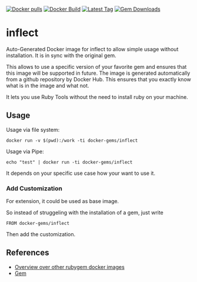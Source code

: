 [![Docker pulls](https://img.shields.io/docker/pulls/rubygem/inflect.svg)](https://hub.docker.com/r/rubygem/inflect/)
[![Docker Build](https://img.shields.io/docker/automated/rubygem/inflect.svg)](https://hub.docker.com/r/rubygem/inflect/)
[![Latest Tag](https://img.shields.io/github/tag/docker-rubygem/inflect.svg)](https://hub.docker.com/r/rubygem/inflect/)
[![Gem Downloads](https://img.shields.io/gem/dt/inflect.svg)](https://rubygems.org/gems/inflect/)
# inflect

Auto-Generated Docker image for inflect to allow simple usage without installation.
It is in sync with the original gem.

This allows to use a specific version of your favorite gem and ensures that this image will be supported in future.
The image is generated automatically from a github repository by Docker Hub.
This ensures that you exactly know what is in the image and what not.

It lets you use Ruby Tools without the need to install ruby on your machine.

## Usage

Usage via file system:

`docker run -v $(pwd):/work -ti docker-gems/inflect`

Usage via Pipe:

`echo "test" | docker run -ti docker-gems/inflect`

It depends on your specific use case how your want to use it.

### Add Customization

For extension, it could be used as base image.

So instead of struggeling with the installation of a gem, just write

`FROM docker-gems/inflect`

Then add the customization.

## References

 - [Overview over other rubygem docker images](https://github.com/thinkbot/docker-rubygem)
 - [Gem](https://rubygems.org/gems/inflect/)
